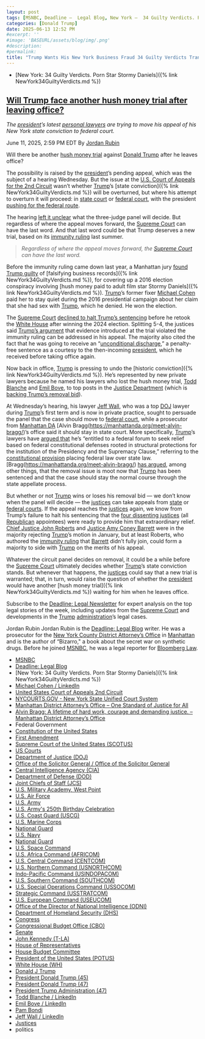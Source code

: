 ```yaml
---
layout: post
tags: [MSNBC, Deadline –  Legal Blog, New York –  34 Guilty Verdicts. Porn Star Stormy Daniels, Michael Cohen / LinkedIn, United States Court of Appeals 2nd Circuit, NYCOURTS.GOV - New York State Unified Court System, Manhattan District Attorney’s Office – One Standard of Justice for All, Alvin Bragg –  A lifetime of hard work courage and demanding justice. – Manhattan District Attorney’s Office, Federal Government, Constitution of the United States, First Amendment, Supreme Court of the United States (SCOTUS), US Courts, Department of Justice (DOJ), Office of the Solicitor General / Office of the Solicitor General, Central Intelligence Agency (CIA), Department of Defense (DOD), Joint Chiefs of Staff (JCS), U.S. Military Academy West Point, U.S. Air Force, U.S. Army, U.S. Army’s 250th Birthday Celebration, U.S. Coast Guard (USCG), U.S. Marine Corps, National Guard, U.S. Navy, National Guard, U.S. Space Command, U.S. Africa Command (AFRICOM), U.S. Central Command (CENTCOM), U.S. Northern Command (USNORTHCOM), Indo-Pacific Command (USINDOPACOM), U.S. Southern Command (SOUTHCOM), U.S. Special Operations Command (USSOCOM), Strategic Command (USSTRATCOM), U.S. European Command (USEUCOM), Office of the Director of National Intelligence (ODNI), Department of Homeland Security (DHS), Congress, Congressional Budget Office (CBO), Senate, John Kennedy (T-LA), House of Representatives, House Budget Committee, President of the United States (POTUS), White House (WH), Donald J Trump, President Donald Trump (45), President Donald Trump (47), President Trump Administration (47), Todd Blanche / LinkedIn, Emil Bove / LinkedIn, Pam Bondi, Jeff Wall / LinkedIn, Justices, politics]
categories: [Donald Trump]
date: 2025-06-13 12:52 PM
#excerpt: ''
#image: 'BASEURL/assets/blog/img/.png'
#description:
#permalink:
title: "Trump Wants His New York Business Fraud 34 Guilty Verdicts Transferred to Federal So He Can Pardon Himself"
---
```


- [New York: 34 Guilty Verdicts. Porn Star Stormy Daniels]({% link NewYork34GuiltyVerdicts.md %})

## [Will Trump face another hush money trial after leaving office?](https://www.msnbc.com/deadline-white-house/deadline-legal-blog/trump-hush-money-trial-new-york-federal-court-rcna212359)

*The [president](https://www.whitehouse.gov/)’s latest [personal lawyers](https://www.justice.gov/) are trying to move his appeal of his New York state conviction to federal court.*

June 11, 2025, 2:59 PM EDT
By [Jordan Rubin](https://www.msnbc.com/author/jordan-rubin-ncpn1301611)

Will there be another [hush money trial](https://www.msnbc.com/deadline-white-house/deadline-legal-blog/trump-hush-money-trial-witness-testimony-takeaways-rcna149542) against [Donald Trump](https://www.msnbc.com/deadline-white-house/deadline-legal-blog/trump-appointed-judges-due-process-el-salvador-rcna212280) after he leaves office?

The possibility is raised by the [president](https://www.whitehouse.gov)’s pending appeal, which was the subject of a hearing Wednesday. But the issue at the [U.S. Court of Appeals for the 2nd Circuit](https://www.ca2.uscourts.gov/) wasn’t whether [Trump](https://www.donaldjtrump.com/)’s [state conviction]({% link NewYork34GuiltyVerdicts.md %}) will be overturned, but where his attempt to overturn it will proceed: in [state court](https://www.nycourts.gov/) or [federal court](https://www.uscourts.gov/), with the president [pushing for the federal route](https://storage.courtlistener.com/recap/gov.uscourts.ca2.c95c060a-7c1c-465e-ad55-c66a4c162941/gov.uscourts.ca2.c95c060a-7c1c-465e-ad55-c66a4c162941.96.0.pdf).

The hearing [left it unclear](https://apnews.com/article/trump-hush-money-trial-new-york-conviction-9defa620ade66158e4e9b12ade3fe778) what the three-judge panel will decide. But regardless of where the appeal moves forward, the [Supreme Court](https://www.supremecourt.gov/) can have the last word. And that last word could be that Trump deserves a new trial, based on its [immunity ruling](https://www.msnbc.com/deadline-white-house/deadline-legal-blog/supreme-court-trump-immunity-ruling-ask-jordan-rcna200839) last summer.

> *Regardless of where the appeal moves forward, the [Supreme Court](https://www.supremecourt.gov/) can have the last word.*

Before the immunity ruling came down last year, a Manhattan jury [found Trump guilty](https://www.msnbc.com/deadline-white-house/deadline-legal-blog/donald-trump-guilty-hush-money-trial-rcna154272) of [falsifying business records]({% link NewYork34GuiltyVerdicts.md %}), for covering up a 2016 election conspiracy involving [hush money paid to adult film star Stormy Daniels]({% link NewYork34GuiltyVerdicts.md %}). [Trump](https://www.donaldjtrump.com/)’s former fixer [Michael Cohen](https://www.linkedin.com/in/michaelcohen3/) paid her to stay quiet during the 2016 presidential campaign about her claim that she had sex with [Trump](https://www.donaldjtrump.com/), which he denied. He won the election.

The [Supreme Court](https://www.supremecourt.gov/) [declined to halt Trump’s sentencing](https://www.msnbc.com/deadline-white-house/deadline-legal-blog/supreme-court-trump-new-york-hush-money-sentencing-rcna186952) before he retook the [White House](https://www.whitehouse.gov$) after winning the 2024 election. Splitting 5-4, the justices said [Trump’s argument](https://www.msnbc.com/deadline-white-house/deadline-legal-blog/trump-hush-money-case-sentencing-federal-court-move-rcna168957) that evidence introduced at the trial violated the immunity ruling can be addressed in his appeal. The majority also cited the fact that he was going to receive an “[unconditional discharge](https://www.msnbc.com/deadline-white-house/deadline-legal-blog/unconditional-discharge-trump-sentencing-hush-money-rcna187044),” a penalty-free sentence as a courtesy to the then-incoming [president](https://www.whitehouse.gov), which he received before taking office again.

Now back in office, [Trump](https://www.donaldjtrump.com/) is pressing to undo the [historic conviction]({% link NewYork34GuiltyVerdicts.md %}). He’s represented by new private lawyers because he named his lawyers who lost the hush money trial, [Todd Blanche](https://www.linkedin.com/in/toddblanche/) and [Emil Bove](https://www.linkedin.com/in/emil-bove-0113347/), to top posts in the [Justice Department](https://www.justice.gov/) (which is [backing Trump’s removal bid](https://storage.courtlistener.com/recap/gov.uscourts.ca2.c95c060a-7c1c-465e-ad55-c66a4c162941/gov.uscourts.ca2.c95c060a-7c1c-465e-ad55-c66a4c162941.97.0.pdf)).

At Wednesday’s hearing, his lawyer [Jeff Wall](https://www.linkedin.com/in/jeff-wall-65337588/), who was a top [DOJ](https://www.justice.gov/) lawyer during [Trump](https://www.donaldjtrump.com/)’s first term and is now in private practice, sought to persuade the panel that the case should move to [federal court](https://www.uscourts.gov/), while a prosecutor from [Manhattan DA](https://manhattanda.org/) [Alvin Bragg(https://manhattanda.org/meet-alvin-bragg/)’s office said it should stay in state court. More specifically, [Trump](https://www.donaldjtrump.com/)’s lawyers have [argued that](https://storage.courtlistener.com/recap/gov.uscourts.ca2.c95c060a-7c1c-465e-ad55-c66a4c162941/gov.uscourts.ca2.c95c060a-7c1c-465e-ad55-c66a4c162941.47.0.pdf) he’s “entitled to a federal forum to seek relief based on federal constitutional defenses rooted in structural protections for the institution of the Presidency and the Supremacy Clause,” referring to the [constitutional provision](https://www.law.cornell.edu/wex/supremacy_clause) placing federal law over state law. [Bragg(https://manhattanda.org/meet-alvin-bragg/) [has argued](https://storage.courtlistener.com/recap/gov.uscourts.ca2.c95c060a-7c1c-465e-ad55-c66a4c162941/gov.uscourts.ca2.c95c060a-7c1c-465e-ad55-c66a4c162941.58.0.pdf), among other things, that the removal issue is moot now that [Trump](https://www.donaldjtrump.com/) has been sentenced and that the case should stay the normal course through the state appellate process.

But whether or not [Trump](https://www.donaldjtrump.com/) wins or loses his removal bid — we don’t know when the panel will decide — the [justices](https://www.justice.gov/) can take appeals from [state](https://www.nycourts.gov/) or [federal courts](https://www.uscourts.gov/). If the appeal reaches the [justices](https://www.justice.gov/) again, we know from Trump’s failure to halt his sentencing that the [four dissenting justices](https://www.supremecourt.gov/orders/courtorders/010925zr_2d8f.pdf) (all [Republican](https://www.gop.com/) appointees) were ready to provide him that extraordinary relief. [Chief Justice John Roberts](https://www.supremecourt.gov/about/justices.aspx) and [Justice Amy Coney Barrett](https://www.supremecourt.gov/about/justices.aspx) were in the majority rejecting [Trump](https://www.donaldjtrump.com/)’s motion in January, but at least Roberts, who authored the [immunity ruling](https://www.supremecourt.gov/opinions/23pdf/23-939_e2pg.pdf) that [Barrett](https://www.supremecourt.gov/about/justices.aspx) didn’t fully join, could form a majority to side with [Trump](https://www.donaldjtrump.com/) on the merits of his appeal.

Whatever the circuit panel decides on removal, it could be a while before the [Supreme Court](https://www.supremecourt.gov/) ultimately decides whether [Trump](https://www.donaldjtrump.com/)’s state conviction stands. But whenever that happens, the [justices](https://www.supremecourt.gov/) could say that a new trial is warranted; that, in turn, would raise the question of whether the [president](https://www.whitehouse.gov) would have another [hush money trial]({% link NewYork34GuiltyVerdicts.md %}) waiting for him when he leaves office.

Subscribe to the [Deadline: Legal Newsletter](https://link.msnbc.com/join/5ck/msnbc-deadlinelegal-signup-inline) for expert analysis on the top legal stories of the week, including updates from  the [Supreme Court](https://www.supremecourt.gov/) and developments in the [Trump](https://www.donaldjtrump.com/) [administration](https://www.whitehouse.gov/administration/)’s legal cases.

Jordan Rubin
Jordan Rubin is the [Deadline: Legal Blog](https://www.msnbc.com/deadline-white-house) writer. He was a prosecutor for the [New York County District Attorney’s Office](https://manhattanda.org/) in [Manhattan](https://manhattanda.org/) and is the author of “Bizarro," a book about the secret war on synthetic drugs. Before he joined [MSNBC](https://www.msnbc.com/), he was a legal reporter for [Bloomberg Law](https://pro.bloomberglaw.com/).

- [MSNBC](https://www.msnbc.com/)
- [Deadline: Legal Blog](https://www.msnbc.com/deadline-white-house)
- [New York: 34 Guilty Verdicts. Porn Star Stormy Daniels]({% link NewYork34GuiltyVerdicts.md %})
- [Michael Cohen / LinkedIn](https://www.linkedin.com/in/michaelcohen3/)
- [United States Court of Appeals 2nd Circuit](https://www.ca2.uscourts.gov/)
- [NYCOURTS.GOV - New York State Unified Court System](https://www.nycourts.gov/)
- [Manhattan District Attorney’s Office – One Standard of Justice for All](https://manhattanda.org/)
- [Alvin Bragg: A lifetime of hard work, courage and demanding justice. – Manhattan District Attorney’s Office](https://manhattanda.org/meet-alvin-bragg/)
- Federal Government 
- [Constitution of the United States](https://constitution.congress.gov/)
- [First Amendment](https://constitution.congress.gov/constitution/amendment-1/)
- [Supreme Court of the United States (SCOTUS)](https://www.supremecourt.gov/)
- [US Courts](https://www.uscourts.gov/)
- [Department of Justice (DOJ)](https://www.justice.gov/)
- [Office of the Solicitor General / Office of the Solicitor General](https://www.justice.gov/osg)
- [Central Intelligence Agency (CIA)](https://www.cia.gov/)
- [Department of Defense (DOD)](https://www.defense.gov/)
- [Joint Chiefs of Staff (JCS)](https://www.jcs.mil/)
- [U.S. Military Academy, West Point](https://www.westpoint.edu/)
- [U.S. Air Force](https://www.af.mil/)
- [U.S. Army](https://www.army.mil/)
- [U.S. Army's 250th Birthday Celebration](https://www.army.mil/1775/)
- [U.S. Coast Guard (USCG)](https://www.uscg.mil/)
- [U.S. Marine Corps](https://www.marines.mil/)
- [National Guard](https://www.nationalguard.mil/)
- [U.S. Navy](https://www.navy.mil/)
- [National Guard](https://www.nationalguard.mil/)
- [U.S. Space Command](https://www.spacecom.mil/)
- [U.S. Africa Command (AFRICOM)](https://www.africom.mil/)
- [U.S. Central Command (CENTCOM)](https://www.centcom.mil/)
- [U.S. Northern Command (USNORTHCOM)](https://www.northcom.mil/)
- [Indo-Pacific Command (USINDOPACOM)](https://www.pacom.mil/)
- [U.S. Southern Command (SOUTHCOM)](http://www.southcom.mil/)
- [U.S. Special Operations Command (USSOCOM)](https://www.socom.mil/)
- [Strategic Command (USSTRATCOM)](http://www.stratcom.mil/)
- [U.S. European Command (USEUCOM)](https://www.eucom.mil/)
- [Office of the Director of National Intelligence (ODNI)](https://www.odni.gov/)
- [Department of Homeland Security (DHS)](https://www.dhs.gov/)
- [Congress](https;//www.congress.gov/)
- [Congressional Budget Office (CBO)](https://www.cbo.gov/)
- [Senate](https://www.senate.gov/)
- [John Kennedy (T-LA)](https://www.kennedy.senate.gov/)
- [House of Representatives](https://www.house.gov/)
- [House Budget Committee ](https://budget.house.gov/)
- [President of the United States (POTUS)](https://www.whitehouse.gov/)
- [White House (WH)](https://www.whitehouse.gov/)
- [Donald J Trump](https://www.donaldjtrump.com/)
- [President Donald Trump (45)](https://trumpwhitehouse.archives.gov/)
- [President Donald Trump (47)](https://www.whitehouse.gov/administration/donald-j-trump/)
- [President Trump Administration (47)](https://www.whitehouse.gov/administration/)
- [Todd Blanche / LinkedIn](https://www.linkedin.com/in/toddblanche/)
- [Emil Bove / LinkedIn](https://www.linkedin.com/in/emil-bove-0113347/)
- [Pam Bondi](https://www.justice.gov/ag/staff-profile/meet-attorney-general)
- [Jeff Wall / LinkedIn](https://www.linkedin.com/in/jeff-wall-65337588/)
- [Justices](https://www.supremecourt.gov/about/justices.aspx)
- politics 
